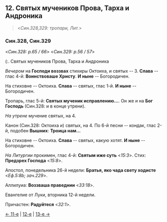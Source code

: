 
## 12. Святых мучеников Прова, Тарха и Андроника

> <*Син.328,329: тропари, Лит.*>

### Син.328, Син.329

<*Син.328: p.65 / 66*>
<*Син.329: p.56 / 57*>

(:. Святых мучеников Прова, Тарха и Андроника

*Вечером* на **Господи воззвах** стихиры Октоиха, и святых -- 3.
**Слава** -- глас 4-й: **Воинствоваше Христу**. 
**И ныне** -- Богородичен.

На стиховне -- Октоиха. 
**Слава** -- святых, глас 1-й.
**И ныне** -- Богородичен.

Тропарь, глас 5-й: **Святых мученик исправлению...**. 
Он же и на **Бог Господь** (Син.328: и в конце утрени).

*На утрене* мучение святых, на 4. 

Канон (Син.328: Октоиха и) святых, на 4. 
По 6-й песни -- кондак, глас 2-й, подобен **Вышних**: **Троица нам...**

На стиховне -- Октоиха. 
**Слава** -- святых, какую хотят. 
**И ныне** -- Богородичен. 

*На Литургии* прокимен, глас 4-й: **Святым иже суть** <*15:3*>. 
Стих: **Предзрех Господа** <*15:8*>. 

Апостол, понедельника 26-й недели: **Братья, яко чада свету ходисте** <*Еф.5:8b; зач.229*>. 

Аллилуиа: **Воззваша праведнии** <*33:18*>. 

Евангелие от Луки, вторника 12-й недели. 

Причастен: **Радуйтеся** <*32:1*>.

[← 11-е](10_11_SAB.ru.md) | [12-е](README.md#12-й) | [13-е →](10_13_SAB.ru.md)
